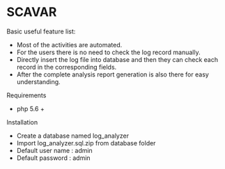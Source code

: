 # SCAVAR

Basic useful feature list:

 * Most of the activities are automated.
 * For the users there is no need to check the log record manually.
 * Directly insert the log file into database and then they can check each record in the      corresponding fields.
 * After the complete analysis report generation is also there for easy understanding. 


Requirements

 * php 5.6 +

Installation 



 * Create a database named log_analyzer
 * Import log_analyzer.sql.zip from database folder 
 * Default user name : admin
 * Default password  : admin